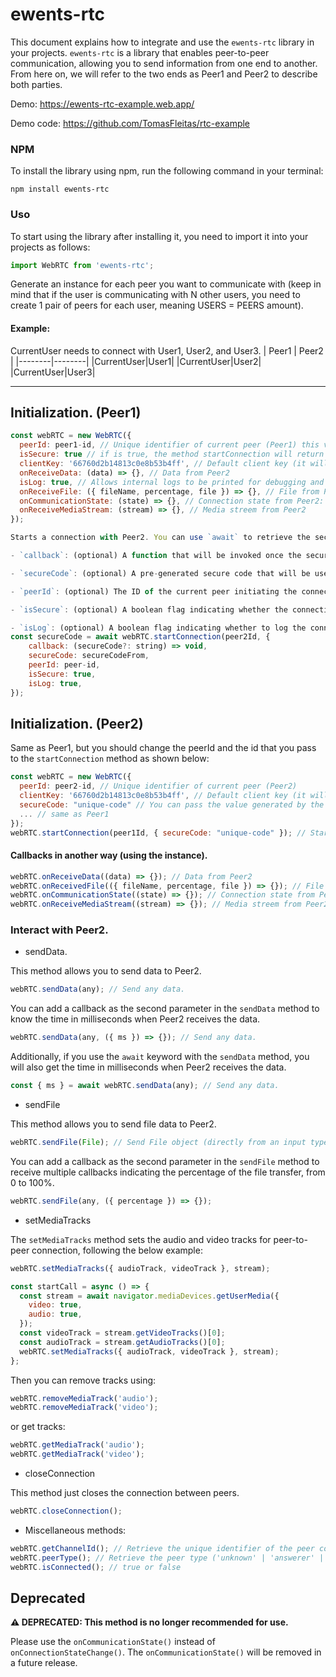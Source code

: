 # ewents-rtc

This document explains how to integrate and use the `ewents-rtc` library in your projects. `ewents-rtc` is a library that enables peer-to-peer communication, allowing you to send information from one end to another. From here on, we will refer to the two ends as Peer1 and Peer2 to describe both parties.

Demo:
https://ewents-rtc-example.web.app/

Demo code:
https://github.com/TomasFleitas/rtc-example

### NPM

To install the library using npm, run the following command in your terminal:

```batch
npm install ewents-rtc
```

### Uso

To start using the library after installing it, you need to import it into your projects as follows:

```javascript
import WebRTC from 'ewents-rtc';
```

Generate an instance for each peer you want to communicate with (keep in mind that if the user is communicating with N other users, you need to create 1 pair of peers for each user, meaning USERS = PEERS amount).

#### Example:

CurrentUser needs to connect with User1, User2, and User3.
| Peer1 | Peer2 |
|--------|--------|
|CurrentUser|User1|
|CurrentUser|User2|
|CurrentUser|User3|

---

## Initialization. (Peer1)

```javascript
const webRTC = new WebRTC({
  peerId: peer1-id, // Unique identifier of current peer (Peer1) this value is optional.
  isSecure: true // if is true, the method startConnection will return a unique secure code to connect with the other peer (optional)
  clientKey: '66760d2b14813c0e8b53b4ff', // Default client key (it will be deleted in the future).
  onReceiveData: (data) => {}, // Data from Peer2
  isLog: true, // Allows internal logs to be printed for debugging and monitoring.
  onReceiveFile: ({ fileName, percentage, file }) => {}, // File from Peer2
  onCommunicationState: (state) => {}, // Connection state from Peer2: can be 'none' (no connection), 'connecting' (waiting to connect), 'weak' (text only, no file or video), or 'full' (allows text, file, and video).
  onReceiveMediaStream: (stream) => {}, // Media streem from Peer2
});

Starts a connection with Peer2. You can use `await` to retrieve the secure code if `isSecure` is set to `true` or you can pass a callback function as part of the `opts` object. The `opts` object allows you to configure various connection options, including:

- `callback`: (optional) A function that will be invoked once the secure code is generated, if `isSecure` is true. The function should accept a single argument `secureCode`.

- `secureCode`: (optional) A pre-generated secure code that will be used during the connection setup, if `isSecure` is true.

- `peerId`: (optional) The ID of the current peer initiating the connection.

- `isSecure`: (optional) A boolean flag indicating whether the connection should be secured with a secure code. When `true`, the secure code will be generated and returned.

- `isLog`: (optional) A boolean flag indicating whether to log the connection process for debugging purposes.
const secureCode = await webRTC.startConnection(peer2Id, {
    callback: (secureCode?: string) => void,
    secureCode: secureCodeFrom,
    peerId: peer-id,
    isSecure: true,
    isLog: true,
});
```

## Initialization. (Peer2)

Same as Peer1, but you should change the peerId and the id that you pass to the `startConnection` method as shown below:

```javascript
const webRTC = new WebRTC({
  peerId: peer2-id, // Unique identifier of current peer (Peer2)
  clientKey: '66760d2b14813c0e8b53b4ff', // Default client key (it will be deleted in the future).
  secureCode: "unique-code" // You can pass the value generated by the other peer either in the constructor or as an optional second parameter in the startConnection method.
  ... // same as Peer1
});
webRTC.startConnection(peer1Id, { secureCode: "unique-code" }); // Start connection with Peer1, optionally passing a secure code for validation.

```

#### Callbacks in another way (using the instance).

```javascript
webRTC.onReceiveData((data) => {}); // Data from Peer2
webRTC.onReceivedFile(({ fileName, percentage, file }) => {}); // File from Peer2
webRTC.onCommunicationState((state) => {}); // Connection state from Peer2: can be 'none' (no connection), 'connecting' (waiting to connect), 'weak' (text only, no file or video), or 'full' (allows text, file, and video).
webRTC.onReceiveMediaStream((stream) => {}); // Media streem from Peer2
```

### Interact with Peer2.

- sendData.

This method allows you to send data to Peer2.

```javascript
webRTC.sendData(any); // Send any data.
```

You can add a callback as the second parameter in the `sendData` method to know the time in milliseconds when Peer2 receives the data.

```javascript
webRTC.sendData(any, ({ ms }) => {}); // Send any data.
```

Additionally, if you use the `await` keyword with the `sendData` method, you will also get the time in milliseconds when Peer2 receives the data.

```javascript
const { ms } = await webRTC.sendData(any); // Send any data.
```

- sendFile

This method allows you to send file data to Peer2.

```javascript
webRTC.sendFile(File); // Send File object (directly from an input type="file")
```

You can add a callback as the second parameter in the `sendFile` method to receive multiple callbacks indicating the percentage of the file transfer, from 0 to 100%.

```javascript
webRTC.sendFile(any, ({ percentage }) => {});
```

- setMediaTracks

The `setMediaTracks` method sets the audio and video tracks for peer-to-peer connection, following the below example:

```javascript
webRTC.setMediaTracks({ audioTrack, videoTrack }, stream);
```

```javascript
const startCall = async () => {
  const stream = await navigator.mediaDevices.getUserMedia({
    video: true,
    audio: true,
  });
  const videoTrack = stream.getVideoTracks()[0];
  const audioTrack = stream.getAudioTracks()[0];
  webRTC.setMediaTracks({ audioTrack, videoTrack }, stream);
};
```

Then you can remove tracks using:

```javascript
webRTC.removeMediaTrack('audio');
webRTC.removeMediaTrack('video');
```

or get tracks:

```javascript
webRTC.getMediaTrack('audio');
webRTC.getMediaTrack('video');
```

- closeConnection

This method just closes the connection between peers.

```javascript
webRTC.closeConnection();
```

- Miscellaneous methods:

```javascript
webRTC.getChannelId(); // Retrieve the unique identifier of the peer connection
webRTC.peerType(); // Retrieve the peer type ('unknown' | 'answerer' | 'offerer')
webRTC.isConnected(); // true or false
```

## Deprecated

**⚠️ DEPRECATED: This method is no longer recommended for use.**

Please use the `onCommunicationState()` instead of `onConnectionStateChange()`. The `onCommunicationState()` will be removed in a future release.
